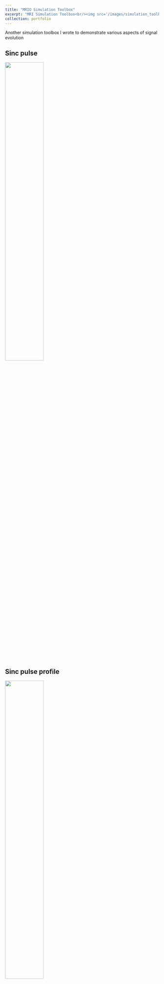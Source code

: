 ```yaml
---
title: "MRIO Simulation Toolbox"
excerpt: "MRI Simulation Toolbox<br/><img src='/images/simulation_toolbox.gif'>"
collection: portfolio
---
```


Another simulation toolbox I wrote to demonstrate various aspects of signal evolution

## Sinc pulse

<img src="/images/sinc_pulse.gif" width="50%">

## Sinc pulse profile 

<img src="/images/sinc_slice_profile.gif" width="50%">

## Hard pulse 

<img src="/images/hard_pulse.gif" width="50%">

## Hard pulse profile 

<img src="/images/hard_pulse_slice_profile.gif" width="50%">

## TSE

<img src="/images/TSE.gif" width="50%">

## TSE 90-130-130-130

<img src="/images/tse_130.gif" width="50%">